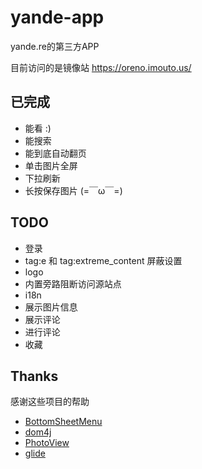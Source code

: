 # yande-app
yande.re的第三方APP

目前访问的是镜像站 https://oreno.imouto.us/

## 已完成
+ 能看 :)
+ 能搜索
+ 能到底自动翻页
+ 单击图片全屏
+ 下拉刷新
+ 长按保存图片 (=￣ω￣=)

## TODO
+ 登录
+ tag:e 和 tag:extreme_content 屏蔽设置
+ logo
+ 内置旁路阻断访问源站点
+ i18n
+ 展示图片信息
+ 展示评论
+ 进行评论
+ 收藏

## Thanks

感谢这些项目的帮助

- [BottomSheetMenu](https://github.com/Kennyc1012/BottomSheetMenu)
- [dom4j](https://github.com/dom4j/dom4j)
- [PhotoView](https://github.com/Baseflow/PhotoView)
- [glide](https://github.com/bumptech/glide)
